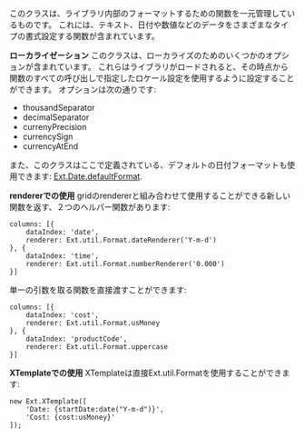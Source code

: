 このクラスは、ライブラリ内部のフォーマットするための関数を一元管理しているものです。
これには、テキスト、日付や数値などのデータをさまざまなタイプの書式設定する関数が含まれています。

__ローカライゼーション__
このクラスは、ローカライズのためのいくつかのオプションが含まれています。
これらはライブラリがロードされると、その時点から関数のすべての呼び出しで指定したロケール設定を使用するように設定することができます。
オプションは次の通りです:

- thousandSeparator
- decimalSeparator
- currenyPrecision
- currencySign
- currencyAtEnd

また、このクラスはここで定義されている、デフォルトの日付フォーマットも使用できます:
<a href="#!/api/Ext.Date-property-defaultFormat" rel="Ext.Date-property-defaultFormat" class="docClass" id="ext-gen7079">Ext.Date.defaultFormat</a>.

__rendererでの使用__
gridのrendererと組み合わせて使用することができる新しい関数を返す、２つのヘルパー関数があります:

    columns: [{
        dataIndex: 'date',
        renderer: Ext.util.Format.dateRenderer('Y-m-d')
    }, {
        dataIndex: 'time',
        renderer: Ext.util.Format.numberRenderer('0.000')
    }]

単一の引数を取る関数を直接渡すことができます:

    columns: [{
        dataIndex: 'cost',
        renderer: Ext.util.Format.usMoney
    }, {
        dataIndex: 'productCode',
        renderer: Ext.util.Format.uppercase
    }]

__XTemplateでの使用__
XTemplateは直接Ext.util.Formatを使用することができます:

    new Ext.XTemplate([
        'Date: {startDate:date("Y-m-d")}',
        'Cost: {cost:usMoney}'
    ]);

